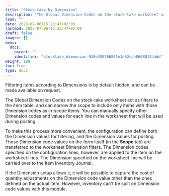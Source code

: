 ```yaml
---
title: "Stock-take by Dimension"
description: "The Global Dimension Codes on the stock-take worksheet act as filters to the item table, and can narrow the scope to include only items with those Dimension codes as in-scope items."
lead: ""
date: 2023-07-06T15:23:47+02:00
lastmod: 2023-07-06T15:23:47+02:00
draft: false
images: []
menu:
  docs:
    parent: ""
    identifier: "stocktake_dimension-938e4597668f1e1e52cda8668814da6d"
weight: 198
toc: true
type: docs
---
```


Filtering items according to Dimensions is by default hidden, and can be made available on request. 

The Global Dimension Codes on the stock-take worksheet act as filters to the item table, and can narrow the scope to include only items with those Dimension codes as in-scope items. You can manually specify other Dimension codes and values for each line in the worksheet that will be used during posting.

To make this process more convenient, the configuration can define both the Dimension values for filtering, and the Dimension values for posting. Those Dimension code values on the form itself (in the **Scope** tab) are transferred to the worksheet Dimension filters. The Dimension codes specified on the configuration lines, however, are applied to the item on the worksheet lines. The Dimension specified on the worksheet line will be carried over to the Item Inventory Journal. 

If the Dimension setup allows it, it will be possible to capture the cost of quantity adjustments on the Dimension code value other than the ones defined on the actual item. However, inventory can't be split on Dimension code values with this module. 
